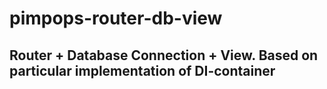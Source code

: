 # pimpops-router-db-view
## Router + Database Connection + View. Based on particular implementation of DI-container
